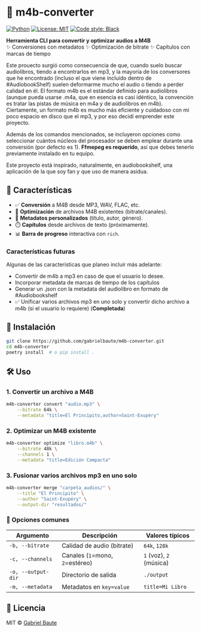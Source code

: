 # 📖 m4b-converter

[![Python](https://img.shields.io/badge/Python-3.12%2B-blue)](https://www.python.org/)
[![License: MIT](https://img.shields.io/badge/License-MIT-green)](https://opensource.org/licenses/MIT)
[![Code style: Black](https://img.shields.io/badge/code%20style-black-000000.svg)](https://github.com/psf/black)

**Herramienta CLI para convertir y optimizar audios a M4B**  
✨ Conversiones con metadatos ✨ Optimización de bitrate ✨ Capítulos con marcas de tiempo

Este prouecto surgió como consecuencia de que, cuando suelo buscar audiolibros, tiendo a encontrarlos en mp3, y la mayoría de los conversores que he encontrado (incluso el que viene incluído dentro de #AudiobookShelf) suelen deformarme mucho el audio o tiendo a perder calidad en él. El formato m4b es el estándar definido para audiolibros (aunque pueda usarse .m4a, que en esencia es casi idéntico, la convención es tratar las pistas de música en m4a y de audiolibros en m4b). Ciertamente, un formato m4b es mucho más eficiente y cuidadoso con mi poco espacio en disco que el mp3, y por eso decidí emprender este proyecto.

Además de los comandos mencionados, se incluyeron opciones como seleccionar cuántos núcleos del procesador se deben emplear durante una conversión (por defecto es 1). **Ffmepeg es requerido**, así que debes tenerlo previamente instalado en tu equipo.

Este proyecto está inspirado, naturalmente, en audiobookshelf, una aplicación de la que soy fan y  que uso de manera asidua.

## 🚀 Características
- ✅ **Conversión** a M4B desde MP3, WAV, FLAC, etc.
- 🔄 **Optimización** de archivos M4B existentes (bitrate/canales).
- 📝 **Metadatos personalizados** (título, autor, género).
- ⏱️ **Capítulos** desde archivos de texto (próximamente).
- 📊 **Barra de progreso** interactiva con `rich`.

### Características futuras
Algunas de las características que planeo incluir más adelante:
- Convertir de m4b a mp3 en caso de que el usuario lo desee.
- Incorporar metadata de marcas de tiempo de los capítulos
- Generar un .json con la metadata del audiolibro en formato de #Audiobookshelf
- ✅ Unificar varios archivos mp3 en uno solo y convertir dicho archivo a m4b (si el usuario lo requiere) (**Completada**)

## 💾 Instalación
```bash
git clone https://github.com/gabrielbaute/m4b-converter.git
cd m4b-converter
poetry install  # o pip install .
```

## 🛠 Uso

### 1. Convertir un archivo a M4B
```bash
m4b-converter convert "audio.mp3" \
    --bitrate 64k \
    --metadata "title=El Principito,author=Saint-Exupéry"
```

### 2. Optimizar un M4B existente
```bash
m4b-converter optimize "libro.m4b" \
    --bitrate 48k \
    --channels 1 \
    --metadata "title=Edición Compacta"
```

### 3. Fusionar varios archivos mp3 en uno solo
```bash
m4b-converter merge "carpeta_audios/" \
    --title "El Principito" \
    --author "Saint-Exupéry" \
    --output-dir "resultados/"
```

### 📌 Opciones comunes
| Argumento          | Descripción                              | Valores típicos       |
|--------------------|------------------------------------------|-----------------------|
| `-b, --bitrate`    | Calidad de audio (bitrate)               | `64k`, `128k`         |
| `-c, --channels`   | Canales (`1`=mono, `2`=estéreo)          | `1` (voz), `2` (música)|
| `-o, --output-dir` | Directorio de salida                     | `./output`            |
| `-m, --metadata`   | Metadatos en `key=value`                 | `title=Mi Libro`      |


## 📄 Licencia
MIT © [Gabriel Baute](https://github.com/gabrielbaute)
